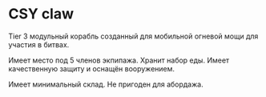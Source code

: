 # CSY claw
Tier 3 модульный корабль созданный для мобильной огневой мощи для участия в битвах.

Имеет место под 5 членов экпипажа. Хранит набор еды. Имеет качественную защиту и оснащён вооружением.

Имеет минимальный склад. Не пригоден для абордажа.